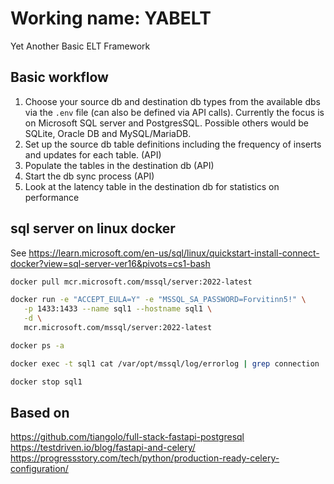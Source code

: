 # Working name: YABELT

Yet Another Basic ELT Framework

## Basic workflow

1. Choose your source db and destination db types from the available dbs via the `.env` file 
   (can also be defined via API calls).  Currently the focus is on Microsoft SQL server and PostgresSQL.  Possible others would be SQLite, Oracle DB and MySQL/MariaDB.
2. Set up the source db table definitions including the frequency of inserts and updates for each table. (API)
3. Populate the tables in the destination db (API)
4. Start the db sync process (API)
5. Look at the latency table in the destination db for statistics on performance

## sql server on linux docker

See https://learn.microsoft.com/en-us/sql/linux/quickstart-install-connect-docker?view=sql-server-ver16&pivots=cs1-bash

``` sh
docker pull mcr.microsoft.com/mssql/server:2022-latest

docker run -e "ACCEPT_EULA=Y" -e "MSSQL_SA_PASSWORD=Forvitinn5!" \
   -p 1433:1433 --name sql1 --hostname sql1 \
   -d \
   mcr.microsoft.com/mssql/server:2022-latest

docker ps -a

docker exec -t sql1 cat /var/opt/mssql/log/errorlog | grep connection

docker stop sql1
```

## Based on

https://github.com/tiangolo/full-stack-fastapi-postgresql
https://testdriven.io/blog/fastapi-and-celery/
https://progressstory.com/tech/python/production-ready-celery-configuration/
